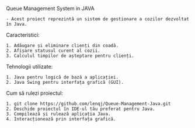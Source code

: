 Queue Management System in JAVA

	- Acest proiect reprezintă un sistem de gestionare a cozilor dezvoltat în Java.

Caracteristici:

	1. Adăugare și eliminare clienți din coadă.
	2. Afișare statusul curent al cozii.
	3. Calculul timpilor de așteptare pentru clienți.
	
	
Tehnologii utilizate:

	1. Java pentru logică de bază a aplicației.
	2. Java Swing pentru interfața grafică (GUI).
	
Cum să rulezi proiectul:

	1. git clone https://github.com/lenqj/Queue-Management-Java.git
	2. Deschide proiectul în IDE-ul tău preferat pentru Java.
	3. Compilează și rulează aplicația Java.
	4. Interacționează prin interfața grafică.